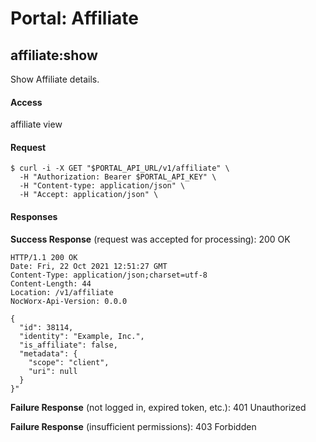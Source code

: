 # Portal: Affiliate

## affiliate:show
Show Affiliate details.

#### Access
affiliate view

#### Request
```
$ curl -i -X GET "$PORTAL_API_URL/v1/affiliate" \
  -H "Authorization: Bearer $PORTAL_API_KEY" \
  -H "Content-type: application/json" \
  -H "Accept: application/json" \
```

#### Responses
**Success Response** (request was accepted for processing): 200 OK
```
HTTP/1.1 200 OK
Date: Fri, 22 Oct 2021 12:51:27 GMT
Content-Type: application/json;charset=utf-8
Content-Length: 44
Location: /v1/affiliate
NocWorx-Api-Version: 0.0.0

{
  "id": 38114,
  "identity": "Example, Inc.",
  "is_affiliate": false,
  "metadata": {
    "scope": "client",
    "uri": null
  }
}"
```

**Failure Response** (not logged in, expired token, etc.): 401 Unauthorized

**Failure Response** (insufficient permissions): 403 Forbidden
